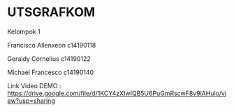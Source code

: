 # UTSGRAFKOM
Kelompok 1

Francisco Allenxeon  c14190118

Geraldy Cornelius    c14190122

Michael Francesco    c14190140

Link Video DEMO : https://drive.google.com/file/d/1KCY4zXIwIQB5U6PuGmRscwF8v9lAHulo/view?usp=sharing
